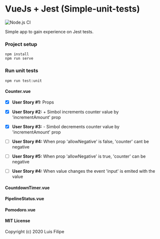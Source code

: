 
# VueJs + Jest (Simple-unit-tests)

![Node.js CI](https://github.com/lrgfilipe/vue-jest-unit-tests/workflows/Node.js%20CI/badge.svg)

Simple app to gain experience on Jest tests.

### Project setup
```
npm install
npm run serve
```

### Run unit tests
```
npm run test:unit
```
#### Counter.vue
 - [X] **User Story #1:** Props
 - [X] **User Story #2:** + Simbol increments counter value by 'incrementAmount' prop
 - [X] **User Story #3:** - Simbol decrements counter value by 'incrementAmount' prop
 - [ ] **User Story #4:** When prop 'allowNegative' is false, 'counter' cant be negative
 - [ ] **User Story #5:** When prop 'allowNegative' is true, 'counter' can be negative
 - [ ] **User Story #4:** When value changes the event 'input' is emited with the value


#### CountdownTimer.vue
#### PipelineStatus.vue
#### Pomodoro.vue


#### MIT License

Copyright (c) 2020 Luis Filipe
